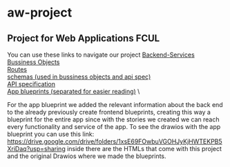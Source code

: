 # aw-project
## Project for Web Applications FCUL
You can use these links to navigate our project
[Backend-Services](/backend/BE-Services.md) \
[Bussiness Objects](/backend/bussiness-objects.md) \
[Routes](/backend/routes.md) \
[schemas (used in bussiness objects and api spec)](/backend/schemas.yaml)  \
[API specification](/backend/api_spec.yaml)  \
[App blueprints (separated for easier reading)](/backend/APP_blueprints/)  \


For the app blueprint we added the relevant information about the back end to the already previously create frontend blueprints, creating this way a blueprint for the entire app since with the stories we created we can reach every functionality and service of the app.
To see the drawios with the app blueprint you can use this link: https://drive.google.com/drive/folders/1xsE69FOwbuVGOHJyKjHWTEKPB5XriDaq?usp=sharing inside there are the HTMLs that come with this project and the original Drawios where we made the blueprints.